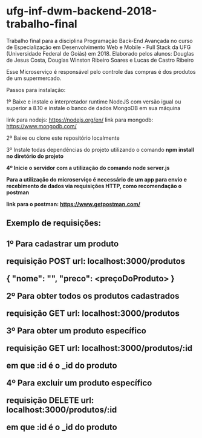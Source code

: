 # ufg-inf-dwm-backend-2018-trabalho-final
Trabalho final para a disciplina Programação Back-End Avançada no curso de Especialização em Desenvolvimento Web e Mobile - Full Stack da UFG (Universidade Federal de Goiás) em 2018. Elaborado pelos alunos: Douglas de Jesus Costa, Douglas Winston Ribeiro Soares e Lucas de Castro Ribeiro

Esse Microserviço é responsável pelo controle das compras é dos produtos de um supermercado.

Passos para instalação:

1º Baixe e instale o interpretador runtime NodeJS com versão igual ou superior a 8.10 e instale o banco de dados MongoDB em sua máquina

link para nodejs: https://nodejs.org/en/
link para mongodb: https://www.mongodb.com/ 

2º Baixe ou clone este repositório localmente

3º Instale todas dependências do projeto utilizando o comando <b>npm install<b> no diretório do projeto

4º Inicie o servidor com a utilização do comando <b>node server.js<b> 

Para a utilização do microserviço é necessário de um app para envio e recebimento de dados via requisições HTTP, como recomendação o postman

link para o postman: https://www.getpostman.com/

<h2>Exemplo de requisições:<h2>

1º Para cadastrar um produto

requisição POST 
url: localhost:3000/produtos

{
	"nome": "<nomeDoProduto>",
	"preco": <preçoDoProduto>
}

2º Para obter todos os produtos cadastrados

requisição GET 
url: localhost:3000/produtos

3º Para obter um produto específico 

requisição GET
url: localhost:3000/produtos/:id

em que :id é o _id do produto

4º Para excluir um produto específico

requisição DELETE
url: localhost:3000/produtos/:id

em que :id é o _id do produto